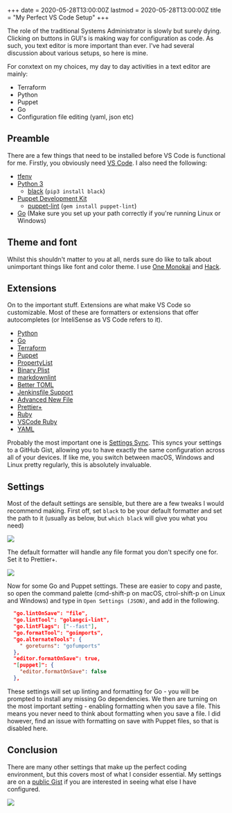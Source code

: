 +++
date = 2020-05-28T13:00:00Z
lastmod = 2020-05-28T13:00:00Z
title = "My Perfect VS Code Setup"
+++

The role of the traditional Systems Administrator is slowly but surely dying. Clicking on buttons in GUI's is making way for configuration as code. As such, you text editor is more important than ever. I've had several discussion about various setups, so here is mine.

For conxtext on my choices, my day to day activities in a text editor are mainly:

- Terraform
- Python
- Puppet
- Go
- Configuration file editing (yaml, json etc)

## Preamble

There are a few things that need to be installed before VS Code is functional for me. Firstly, you obviously need [VS Code](https://code.visualstudio.com/). I also need the following:

- [tfenv](https://github.com/tfutils/tfenv)
- [Python 3](https://www.python.org/downloads/)
  - [black](https://black.readthedocs.io/en/stable/) (`pip3 install black`)
- [Puppet Development Kit](https://puppet.com/try-puppet/puppet-development-kit/)
  - [puppet-lint](http://puppet-lint.com/) (`gem install puppet-lint`)
- [Go](https://golang.org/dl/) (Make sure you set up your path correctly if you're running Linux or Windows)

## Theme and font

Whilst this shouldn't matter to you at all, nerds sure do like to talk about unimportant things like font and color theme. I use [One Monokai](https://marketplace.visualstudio.com/items?itemName=azemoh.one-monokai) and [Hack](https://sourcefoundry.org/hack/).

## Extensions

On to the important stuff. Extensions are what make VS Code so customizable. Most of these are formatters or extensions that offer autocompletes (or InteliSense as VS Code refers to it).

- [Python](https://marketplace.visualstudio.com/items?itemName=ms-python.python)
- [Go](https://marketplace.visualstudio.com/items?itemName=ms-vscode.Go)
- [Terraform](https://marketplace.visualstudio.com/items?itemName=mauve.terraform)
- [Puppet](https://marketplace.visualstudio.com/items?itemName=puppet.puppet-vscode)
- [PropertyList](https://marketplace.visualstudio.com/items?itemName=zhouronghui.propertylist)
- [Binary Plist](https://marketplace.visualstudio.com/items?itemName=dnicolson.binary-plist)
- [markdownlint](https://marketplace.visualstudio.com/items?itemName=davidanson.vscode-markdownlint)
- [Better TOML](https://marketplace.visualstudio.com/items?itemName=dnicolson.binary-plist)
- [Jenkinsfile Support](https://marketplace.visualstudio.com/items?itemName=secanis.jenkinsfile-support)
- [Advanced New File](https://marketplace.visualstudio.com/items?itemName=patbenatar.advanced-new-file)
- [Prettier+](https://marketplace.visualstudio.com/items?itemName=svipas.prettier-plus)
- [Ruby](https://marketplace.visualstudio.com/items?itemName=rebornix.ruby)
- [VSCode Ruby](https://marketplace.visualstudio.com/items?itemName=wingrunr21.vscode-ruby)
- [YAML](https://marketplace.visualstudio.com/items?itemName=redhat.vscode-yaml)

Probably the most important one is [Settings Sync](https://marketplace.visualstudio.com/items?itemName=shan.code-settings-sync). This syncs your settings to a GitHub Gist, allowing you to have exactly the same configuration across all of your devices. If like me, you switch between macOS, Windows and Linux pretty regularly, this is absolutely invaluable.

## Settings

Most of the default settings are sensible, but there are a few tweaks I would recommend making. First off, set `black` to be your default formatter and set the path to it (usually as below, but `which black` will give you what you need)

![](/images/posts/2020-05-28/python-settings.png)

The default formatter will handle any file format you don't specify one for. Set it to Prettier+.

![](/images/posts/2020-05-28/default-formatter.png)

Now for some Go and Puppet settings. These are easier to copy and paste, so open the command palette (cmd-shift-p on macOS, ctrol-shift-p on Linux and Windows) and type in `Open Settings (JSON)`, and add in the following.

```json
  "go.lintOnSave": "file",
  "go.lintTool": "golangci-lint",
  "go.lintFlags": ["--fast"],
  "go.formatTool": "goimports",
  "go.alternateTools": {
    " goreturns": "gofumports"
  },
  "editor.formatOnSave": true,
  "[puppet]": {
    "editor.formatOnSave": false
  },
```

These settings will set up linting and formatting for Go - you will be prompted to install any missing Go dependencies. We then are turning on the most important setting - enabling formatting when you save a file. This means you never need to think about formatting when you save a file. I did however, find an issue with formatting on save with Puppet files, so that is disabled here.

## Conclusion

There are many other settings that make up the perfect coding environment, but this covers most of what I consider essential. My settings are on a [public Gist](https://gist.github.com/grahamgilbert/62c24f025f70349e15ccc046c2588686) if you are interested in seeing what else I have configured.

![](/images/posts/2020-05-28/vscode.png)
